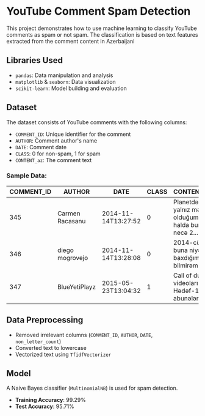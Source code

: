 # YouTube Comment Spam Detection

This project demonstrates how to use machine learning to classify YouTube comments as spam or not spam. The classification is based on text features extracted from the comment content in Azerbaijani

## Libraries Used

- `pandas`: Data manipulation and analysis
- `matplotlib` & `seaborn`: Data visualization
- `scikit-learn`: Model building and evaluation

## Dataset

The dataset consists of YouTube comments with the following columns:
- `COMMENT_ID`: Unique identifier for the comment
- `AUTHOR`: Comment author's name
- `DATE`: Comment date
- `CLASS`: 0 for non-spam, 1 for spam
- `CONTENT_az`: The comment text

### Sample Data:
| COMMENT_ID | AUTHOR        | DATE                 | CLASS | CONTENT_az                                |
|------------|---------------|----------------------|-------|-------------------------------------------|
| 345        | Carmen Racasanu | 2014-11-14T13:27:52 | 0     | Planetdə yalnız mən olduğum halda bunun necə 2... |
| 346        | diego mogrovejo | 2014-11-14T13:28:08 | 0     | 2014-cü ildə buna niyə baxdığımı indi bilmirəm |
| 347        | BlueYetiPlayz | 2015-05-23T13:04:32 | 1     | Call of duty videoları və Hədəf-100 abunələri ... |

## Data Preprocessing

- Removed irrelevant columns (`COMMENT_ID`, `AUTHOR`, `DATE`, `non_letter_count`)
- Converted text to lowercase
- Vectorized text using `TfidfVectorizer`

## Model

A Naive Bayes classifier (`MultinomialNB`) is used for spam detection.

- **Training Accuracy**: 99.29%
- **Test Accuracy**: 95.71%

